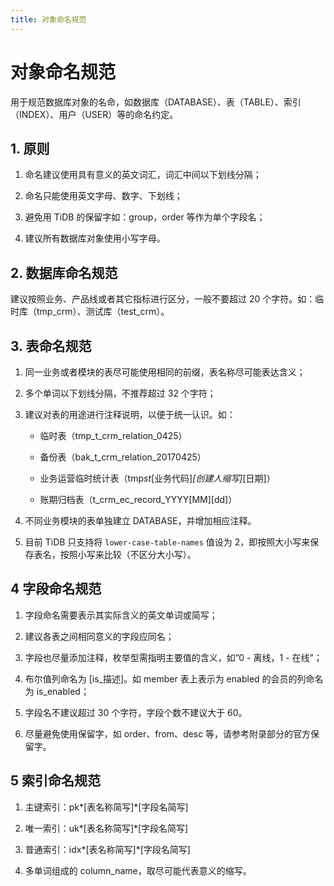 ```yaml
---
title: 对象命名规范
---
```


# 对象命名规范

用于规范数据库对象的名命，如数据库（DATABASE）、表（TABLE）、索引（INDEX）、用户（USER）等的命名约定。

## 1. 原则

1. 命名建议使用具有意义的英文词汇，词汇中间以下划线分隔；

2. 命名只能使用英文字母、数字、下划线；

3. 避免用 TiDB 的保留字如：group，order 等作为单个字段名；

4. 建议所有数据库对象使用小写字母。

## 2. 数据库命名规范

建议按照业务、产品线或者其它指标进行区分，一般不要超过 20 个字符。如：临时库（tmp_crm）、测试库（test_crm）。

## 3. 表命名规范

1. 同一业务或者模块的表尽可能使用相同的前缀，表名称尽可能表达含义；

2. 多个单词以下划线分隔，不推荐超过 32 个字符；

3. 建议对表的用途进行注释说明，以便于统一认识。如：

   - 临时表（tmp_t_crm_relation_0425）

   - 备份表（bak_t_crm_relation_20170425）

   - 业务运营临时统计表（tmp*st*[业务代码]_[创建人缩写]_[日期]）

   - 账期归档表（t_crm_ec_record_YYYY[MM][dd]）

4. 不同业务模块的表单独建立 DATABASE，并增加相应注释。

5. 目前 TiDB 只支持将 `lower-case-table-names` 值设为 2，即按照大小写来保存表名，按照小写来比较（不区分大小写）。

## 4 字段命名规范

1. 字段命名需要表示其实际含义的英文单词或简写；

2. 建议各表之间相同意义的字段应同名；

3. 字段也尽量添加注释，枚举型需指明主要值的含义，如”0 - 离线，1 - 在线”；

4. 布尔值列命名为 [is_描述]。如 member 表上表示为 enabled 的会员的列命名为 is_enabled；

5. 字段名不建议超过 30 个字符，字段个数不建议大于 60。

6. 尽量避免使用保留字，如 order、from、desc 等，请参考附录部分的官方保留字。

## 5 索引命名规范

1. 主键索引：pk*[表名称简写]*[字段名简写]

2. 唯一索引：uk*[表名称简写]*[字段名简写]

3. 普通索引：idx*[表名称简写]*[字段名简写]

4. 多单词组成的 column_name，取尽可能代表意义的缩写。

